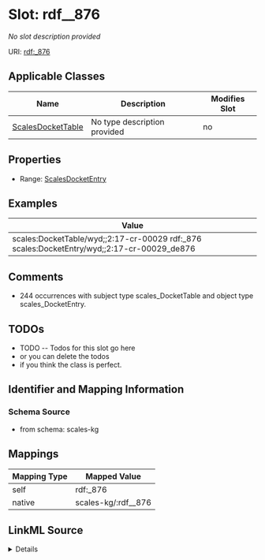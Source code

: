 

# Slot: rdf__876


_No slot description provided_





URI: [rdf:_876](http://www.w3.org/1999/02/22-rdf-syntax-ns#_876)



<!-- no inheritance hierarchy -->





## Applicable Classes

| Name | Description | Modifies Slot |
| --- | --- | --- |
| [ScalesDocketTable](../classes/ScalesDocketTable.md) | No type description provided |  no  |







## Properties

* Range: [ScalesDocketEntry](../classes/ScalesDocketEntry.md)






## Examples

| Value |
| --- |
| scales:DocketTable/wyd;;2:17-cr-00029 rdf:_876 scales:DocketEntry/wyd;;2:17-cr-00029_de876 |

## Comments

* 244 occurrences with subject type scales_DocketTable and object type scales_DocketEntry.

## TODOs

* TODO -- Todos for this slot go here
* or you can delete the todos
* if you think the class is perfect.

## Identifier and Mapping Information







### Schema Source


* from schema: scales-kg




## Mappings

| Mapping Type | Mapped Value |
| ---  | ---  |
| self | rdf:_876 |
| native | scales-kg/:rdf__876 |




## LinkML Source

<details>
```yaml
name: rdf__876
description: No slot description provided
todos:
- TODO -- Todos for this slot go here
- or you can delete the todos
- if you think the class is perfect.
comments:
- 244 occurrences with subject type scales_DocketTable and object type scales_DocketEntry.
examples:
- value: scales:DocketTable/wyd;;2:17-cr-00029 rdf:_876 scales:DocketEntry/wyd;;2:17-cr-00029_de876
from_schema: scales-kg
rank: 1000
slot_uri: rdf:_876
alias: rdf__876
domain_of:
- scales_DocketTable
range: scales_DocketEntry

```
</details>
